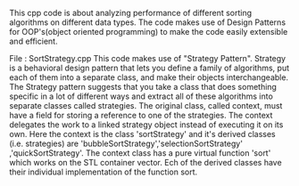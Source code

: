This cpp code is about analyzing performance of different sorting algorithms on different data types.
The code makes use of Design Patterns for OOP's(object oriented programming) to make the code easily extensible and efficient.

File : SortStrategy.cpp
This code makes use of "Strategy Pattern". Strategy is a behavioral design pattern that lets you define a family of algorithms, 
put each of them into a separate class, and make their objects interchangeable. The Strategy pattern suggests that you take a 
class that does something specific in a lot of different ways and extract all of these algorithms into separate classes called strategies.
The original class, called context, must have a field for storing a reference to one of the strategies. The context delegates the work 
to a linked strategy object instead of executing it on its own.
Here the context is the class 'sortStrategy' and it's derived classes (i.e. strategies) are 'bubbleSortStrategy','selectionSortStrategy'
,'quickSortStrategy'. The context class has a pure virtual function 'sort' which works on the STL container vector. Ech of the derived classes 
have their individual implementation of the function sort.
